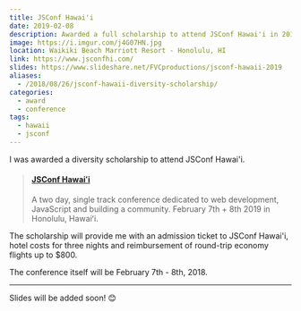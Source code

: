 ```yaml
---
title: JSConf Hawai'i
date: 2019-02-08
description: Awarded a full scholarship to attend JSConf Hawai'i in 2019 🌺
image: https://i.imgur.com/j4G07HN.jpg
location: Waikiki Beach Marriott Resort - Honolulu, HI
link: https://www.jsconfhi.com/
slides: https://www.slideshare.net/FVCproductions/jsconf-hawaii-2019
aliases:
  - /2018/08/26/jsconf-hawaii-diversity-scholarship/
categories:
  - award
  - conference
tags:
  - hawaii
  - jsconf
---
```


I was awarded a diversity scholarship to attend JSConf Hawai'i.

<blockquote class="embedly-card"><h4><a href="https://www.jsconfhi.com/">JSConf Hawaiʻi</a></h4><p>A two day, single track conference dedicated to web development, JavaScript and building a community. February 7th + 8th 2019 in Honolulu, Hawaiʻi.</p></blockquote>
<script async src="//cdn.embedly.com/widgets/platform.js" charset="UTF-8"></script>

<!-- prettier-ignore -->
The scholarship will provide me with an admission ticket to JSConf Hawai'i, hotel costs for three nights and reimbursement of round-trip economy flights up to $800.

The conference itself will be February 7th - 8th, 2018.

---

Slides will be added soon! 😊
